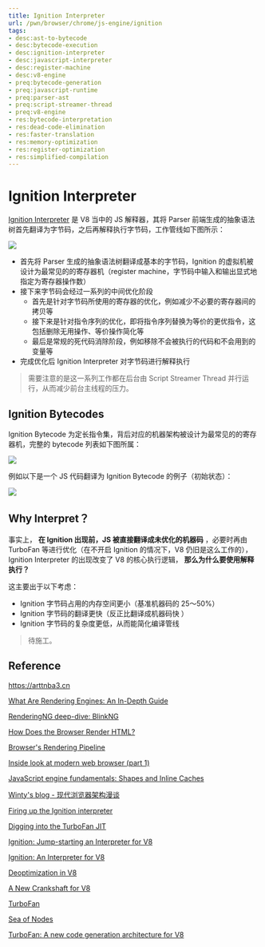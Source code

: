 ```yaml
---
title: Ignition Interpreter
url: /pwn/browser/chrome/js-engine/ignition
tags:
- desc:ast-to-bytecode
- desc:bytecode-execution
- desc:ignition-interpreter
- desc:javascript-interpreter
- desc:register-machine
- desc:v8-engine
- preq:bytecode-generation
- preq:javascript-runtime
- preq:parser-ast
- preq:script-streamer-thread
- preq:v8-engine
- res:bytecode-interpretation
- res:dead-code-elimination
- res:faster-translation
- res:memory-optimization
- res:register-optimization
- res:simplified-compilation
---
```

# Ignition Interpreter

[Ignition Interpreter](https://v8.dev/blog/ignition-interpreter) 是 V8 当中的 JS 解释器，其将 Parser 前端生成的抽象语法树首先翻译为字节码，之后再解释执行字节码，工作管线如下图所示：

![](https://s2.loli.net/2025/03/09/D2ibKIsxh1zPZVF.png)

- 首先将 Parser 生成的抽象语法树翻译成基本的字节码，Ignition 的虚拟机被设计为最常见的的寄存器机（register machine，字节码中输入和输出显式地指定为寄存器操作数）
- 接下来字节码会经过一系列的中间优化阶段
    - 首先是针对字节码所使用的寄存器的优化，例如减少不必要的寄存器间的拷贝等
    - 接下来是针对指令序列的优化，即将指令序列替换为等价的更优指令，这包括删除无用操作、等价操作简化等
    - 最后是常规的死代码消除阶段，例如移除不会被执行的代码和不会用到的变量等
- 完成优化后 Ignition Interpreter 对字节码进行解释执行

>  需要注意的是这一系列工作都在后台由 Script Streamer Thread 并行运行，从而减少前台主线程的压力。

## Ignition Bytecodes

Ignition Bytecode 为定长指令集，背后对应的机器架构被设计为最常见的的寄存器机，完整的 bytecode 列表如下图所属：

![](https://s2.loli.net/2025/03/11/Nm7DB84FzYrZJL2.png)

例如以下是一个 JS 代码翻译为 Ignition Bytecode 的例子（初始状态）：

![](https://s2.loli.net/2025/03/11/gnlRaNOybFAYmVT.png)

## Why Interpret？

事实上， **在 Ignition 出现前，JS 被直接翻译成未优化的机器码** ，必要时再由 TurboFan 等进行优化（在不开启 Ignition 的情况下，V8 仍旧是这么工作的），Ignition Interpreter 的出现改变了 V8 的核心执行逻辑， **那么为什么要使用解释执行？** 

这主要出于以下考虑：

- Ignition 字节码占用的内存空间更小（基准机器码的 25～50%）
- Ignition 字节码的翻译更快（反正比翻译成机器码快 ）
- Ignition 字节码的复杂度更低，从而能简化编译管线

> 待施工。

## Reference

https://arttnba3.cn

[What Are Rendering Engines: An In-Depth Guide](https://www.lambdatest.com/learning-hub/rendering-engines)

[RenderingNG deep-dive: BlinkNG](https://developer.chrome.com/docs/chromium/blinkng)

[How Does the Browser Render HTML?](https://component-odyssey.com/tips/02-how-does-the-browser-render-html)

[Browser's Rendering Pipeline](https://www.figma.com/community/file/1327562660128482813/browsers-rendering-pipeline)

[Inside look at modern web browser (part 1) ](https://developer.chrome.com/blog/inside-browser-part1)

[JavaScript engine fundamentals: Shapes and Inline Caches](https://mathiasbynens.be/notes/shapes-ics)

[Winty's blog - 现代浏览器架构漫谈](https://github.com/LuckyWinty/blog/blob/master/markdown/Q%26A/%E7%8E%B0%E4%BB%A3%E6%B5%8F%E8%A7%88%E5%99%A8%E6%9E%B6%E6%9E%84%E6%BC%AB%E8%B0%88.md)

[Firing up the Ignition interpreter](https://v8.dev/blog/ignition-interpreter)

[Digging into the TurboFan JIT](https://v8.dev/blog/turbofan-jit)

[Ignition: Jump-starting an Interpreter for V8](https://docs.google.com/presentation/d/1HgDDXBYqCJNasBKBDf9szap1j4q4wnSHhOYpaNy5mHU/edit#slide=id.g1357e6d1a4_0_58)

[Ignition: An Interpreter for V8](https://docs.google.com/presentation/d/1OqjVqRhtwlKeKfvMdX6HaCIu9wpZsrzqpIVIwQSuiXQ/edit#slide=id.g1357e6d1a4_0_58)

[Deoptimization in V8](https://docs.google.com/presentation/d/1Z6oCocRASCfTqGq1GCo1jbULDGS-w-nzxkbVF7Up0u0/htmlpresent) 

[A New Crankshaft for V8](https://blog.chromium.org/2010/12/new-crankshaft-for-v8.html)

[TurboFan](https://v8.dev/docs/turbofan)

[Sea of Nodes](https://darksi.de/d.sea-of-nodes/)

[TurboFan: A new code generation architecture for V8](https://docs.google.com/presentation/d/1_eLlVzcj94_G4r9j9d_Lj5HRKFnq6jgpuPJtnmIBs88/edit#slide=id.g2134da681e_0_125)